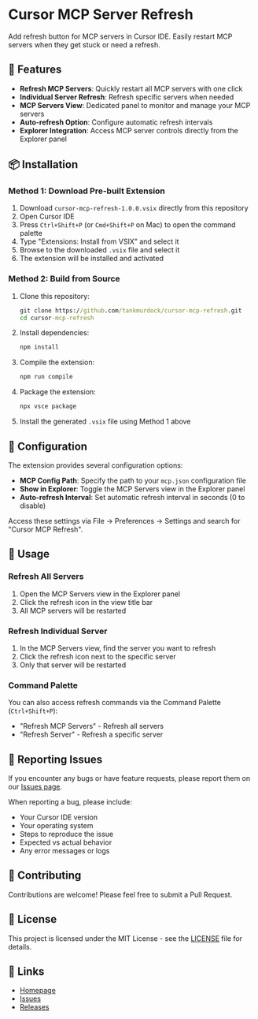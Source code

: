 # Cursor MCP Server Refresh

Add refresh button for MCP servers in Cursor IDE. Easily restart MCP servers when they get stuck or need a refresh.

## 🚀 Features

- **Refresh MCP Servers**: Quickly restart all MCP servers with one click
- **Individual Server Refresh**: Refresh specific servers when needed
- **MCP Servers View**: Dedicated panel to monitor and manage your MCP servers
- **Auto-refresh Option**: Configure automatic refresh intervals
- **Explorer Integration**: Access MCP server controls directly from the Explorer panel

## 📦 Installation

### Method 1: Download Pre-built Extension

1. Download `cursor-mcp-refresh-1.0.0.vsix` directly from this repository
2. Open Cursor IDE
3. Press `Ctrl+Shift+P` (or `Cmd+Shift+P` on Mac) to open the command palette
4. Type "Extensions: Install from VSIX" and select it
5. Browse to the downloaded `.vsix` file and select it
6. The extension will be installed and activated

### Method 2: Build from Source

1. Clone this repository:

   ```cmd
   git clone https://github.com/tankmurdock/cursor-mcp-refresh.git
   cd cursor-mcp-refresh
   ```

2. Install dependencies:

   ```cmd
   npm install
   ```

3. Compile the extension:

   ```cmd
   npm run compile
   ```

4. Package the extension:

   ```cmd
   npx vsce package
   ```

5. Install the generated `.vsix` file using Method 1 above

## 🔧 Configuration

The extension provides several configuration options:

- **MCP Config Path**: Specify the path to your `mcp.json` configuration file
- **Show in Explorer**: Toggle the MCP Servers view in the Explorer panel
- **Auto-refresh Interval**: Set automatic refresh interval in seconds (0 to disable)

Access these settings via File → Preferences → Settings and search for "Cursor MCP Refresh".

## 🎯 Usage

### Refresh All Servers

1. Open the MCP Servers view in the Explorer panel
2. Click the refresh icon in the view title bar
3. All MCP servers will be restarted

### Refresh Individual Server

1. In the MCP Servers view, find the server you want to refresh
2. Click the refresh icon next to the specific server
3. Only that server will be restarted

### Command Palette

You can also access refresh commands via the Command Palette (`Ctrl+Shift+P`):

- "Refresh MCP Servers" - Refresh all servers
- "Refresh Server" - Refresh a specific server

## 🐛 Reporting Issues

If you encounter any bugs or have feature requests, please report them on our [Issues page](https://github.com/tankmurdock/cursor-mcp-refresh/issues).

When reporting a bug, please include:

- Your Cursor IDE version
- Your operating system
- Steps to reproduce the issue
- Expected vs actual behavior
- Any error messages or logs

## 🤝 Contributing

Contributions are welcome! Please feel free to submit a Pull Request.

## 📄 License

This project is licensed under the MIT License - see the [LICENSE](LICENSE) file for details.

## 🔗 Links

- [Homepage](https://github.com/tankmurdock/cursor-mcp-refresh)
- [Issues](https://github.com/tankmurdock/cursor-mcp-refresh/issues)
- [Releases](https://github.com/tankmurdock/cursor-mcp-refresh/releases)
